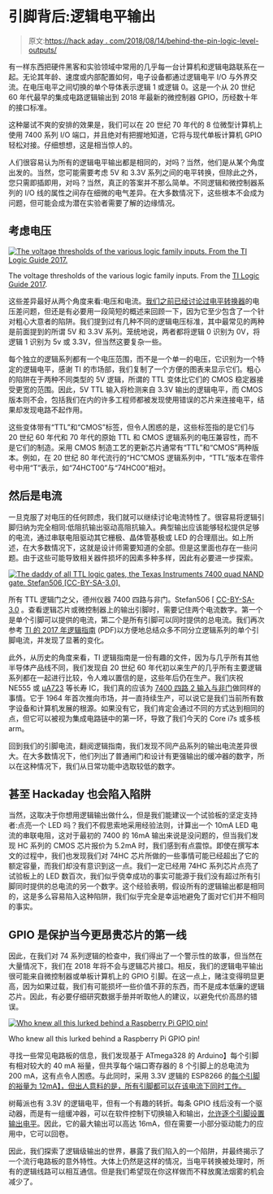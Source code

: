 # 引脚背后:逻辑电平输出

> 原文:[https://hack aday . com/2018/08/14/behind-the-pin-logic-level-outputs/](https://hackaday.com/2018/08/14/behind-the-pin-logic-level-outputs/)

有一样东西把硬件黑客和实验领域中常用的几乎每一台计算机和逻辑电路联系在一起。无论其年龄、速度或内部配置如何，电子设备都通过逻辑电平 I/O 与外界交流。在电压电平之间切换的单个导体表示逻辑 1 或逻辑 0。这是一个从 20 世纪 60 年代最早的集成电路逻辑输出到 2018 年最新的微控制器 GPIO，历经数十年的接口标准。

这种屡试不爽的安排的效果是，我们可以在 20 世纪 70 年代的 8 位微型计算机上使用 7400 系列 I/O 端口，并且绝对有把握地知道，它将与现代单板计算机 GPIO 轻松对接。仔细想想，这是相当惊人的。

人们很容易认为所有的逻辑电平输出都是相同的，对吗？当然，他们是从某个角度出发的。当然，您可能需要考虑 5V 和 3.3V 系列之间的电平转换，但除此之外，您只需即插即用，对吗？当然，真正的答案并不那么简单。不同逻辑和微控制器系列的 I/O 线的属性之间存在细微的电气差异。在大多数情况下，这些根本不会成为问题，但可能会成为潜在实验者需要了解的边缘情况。

## 考虑电压

[![The voltage thresholds of the various logic family inputs. From the TI Logic Guide 2017.](../Images/ee9dbdcceb4985fa777dcd020f1a6dc1.png)](https://hackaday.com/wp-content/uploads/2018/07/logic-family-voltage-table.jpg)

The voltage thresholds of the various logic family inputs. From the [TI Logic Guide 2017](http://www.ti.com/lit/sg/sdyu001ab/sdyu001ab.pdf).

这些差异最好从两个角度来看:电压和电流。[我们之前已经讨论过电平转换器](https://hackaday.com/2016/12/05/taking-it-to-another-level-making-3-3v-and-5v-logic-communicate-with-level-shifters/)的电压差问题，但还是有必要用一段简短的概述来回顾一下，因为它至少包含了一个针对粗心大意者的陷阱。我们提到过有几种不同的逻辑电压标准，其中最常见的两种是前面提到的所谓 5V 和 3.3V 系列。笼统地说，两者都将逻辑 0 识别为 0V，将逻辑 1 识别为 5v 或 3.3V，但当然这要复杂一些。

每个独立的逻辑系列都有一个电压范围，而不是一个单一的电压，它识别为一个特定的逻辑电平，感谢 TI 的市场部，我们复制了一个方便的图表来显示它们。粗心的陷阱在于两种不同类型的 5V 逻辑，所谓的 TTL 变体比它们的 CMOS 稳定器接受更宽的范围。因此，5V TTL 输入将检测来自 3.3V 输出的逻辑电平，而 CMOS 版本则不会，包括我们在内的许多工程师都被发现使用错误的芯片来连接电平，结果却发现电路不起作用。

这些变体带有“TTL”和“CMOS”标签，但令人困惑的是，这些标签指的是它们与 20 世纪 60 年代和 70 年代的原始 TTL 和 CMOS 逻辑系列的电压兼容性，而不是它们的制造。采用 CMOS 制造工艺的更新芯片通常有“TTL”和“CMOS”两种版本。例如，在 20 世纪 80 年代流行的“HC”CMOS 逻辑系列中，“TTL”版本在零件号中用“T”表示，如“74HCT00”与“74HC00”相对。

## 然后是电流

一旦克服了对电压的任何顾虑，我们就可以继续讨论电流特性了。很容易将逻辑引脚归纳为完全相同:低阻抗输出驱动高阻抗输入。典型输出应该能够轻松提供足够的电流，通过串联电阻驱动其它栅极、晶体管基极或 LED 的合理扇出。如上所述，在大多数情况下，这就是设计师需要知道的全部。但是这里面也存在一些问题。由于这些可能导致相关器件损坏的因素多种多样，因此有必要进一步探索。

[![The daddy of all TTL logic gates, the Texas Instruments 7400 quad NAND gate. Stefan506 [CC-BY-SA-3.0].](../Images/9af4eed86ca00f21f6260b94092a5dcb.png)](https://hackaday.com/wp-content/uploads/2018/07/ti_sn7400n.jpg) 

所有 TTL 逻辑门之父，德州仪器 7400 四路与非门。Stefan506 [ [CC-BY-SA-3.0](https://commons.wikimedia.org/wiki/File:TI_SN7400N.jpg) 。查看逻辑芯片或微控制器上的输出引脚时，需要记住两个电流数字。第一个是单个引脚可以提供的电流，第二个是所有引脚可以同时提供的总电流。我们再次参考 [TI 的 2017 年逻辑指南](http://www.ti.com/lit/sg/sdyu001ab/sdyu001ab.pdf) (PDF)以方便地总结众多不同分立逻辑系列的单个引脚电流，并发现了显著的变化。

此外，从历史的角度来看，TI 逻辑指南是一份有趣的文件，因为与几乎所有其他半导体产品线不同，我们发现自 20 世纪 60 年代初以来生产的几乎所有主要逻辑系列都在一起进行比较，令人难以置信的是，这些年后仍在生产。我们庆祝 NE555 或 [μA723](https://hackaday.com/2016/12/02/get-to-know-voltage-regulators-with-a-723/) 等长寿 IC，我们真的应该为 [7400 四路 2 输入与非门](http://www.ti.com/product/SN7400)做同样的事情。它于 1964 年首次推向市场，并一直持续生产，可以说它是我们当前所有数字设备和计算机发展的根源。如果没有它，我们肯定会通过不同的方式达到相同的点，但它可以被视为集成电路链中的第一环，导致了我们今天的 Core i7s 或多核 arm。

回到我们的引脚电流，翻阅逻辑指南，我们发现不同产品系列的输出电流差异很大。在大多数情况下，他们列出了普通闸门和设计有更强输出的缓冲器的数字，所以在这种情况下，我们从日常功能中选取较低的数字。

## 甚至 Hackaday 也会陷入陷阱

当然，这取决于你想用逻辑输出做什么，但是我们能建议一个试验板的坚定支持者:点亮一个 LED 吗？我们不假思索地采用经验法则，计算出一个 10mA LED 电流的串联电阻，这对于最初的 7400 的 16mA 输出来说是没问题的，但当我们发现 HC 系列的 CMOS 芯片报价为 5.2mA 时，我们感到有点震惊。即使在撰写本文的过程中，我们也发现我们对 74HC 芯片所做的一些事情可能已经超出了它的额定容量，而我们却没有意识到这一点。我们一定已经用 74HC 系列芯片点亮了试验板上的 LED 数百次，我们似乎侥幸成功的事实可能源于我们没有超过所有引脚同时提供的总电流的另一个数字。这个经验表明，假设所有的逻辑输出都是相同的，这是多么容易陷入这种陷阱，我们似乎完全是幸运地避免了面对它们并不相同的事实。

## GPIO 是保护当今更昂贵芯片的第一线

因此，在我们对 74 系列逻辑的检查中，我们得出了一个警示性的故事，但当然在大量情况下，我们在 2018 年将不会与逻辑芯片接口。相反，我们的逻辑电平输出很可能来自微控制器或单板计算机上的 GPIO 引脚。在这一点上，赌注变得明显更高，因为如果过载，我们有可能损坏一些价值不菲的东西，而不是成本低廉的逻辑芯片。因此，有必要仔细研究数据手册并听取他人的建议，以避免代价高昂的错误。

[![Who knew all this lurked behind a Raspberry Pi GPIO pin!](../Images/92ff9421cef0692b0d3c509e3ed1fdf3.png)](https://hackaday.com/wp-content/uploads/2018/08/pi-output-rethemed.jpg)

Who knew all this lurked behind a Raspberry Pi GPIO pin!

寻找一些常见电路板的信息，我们发现基于 ATmega328 的 Arduino】每个引脚有相对较大的 40 mA 裕量，但共享每个端口寄存器的 8 个引脚上的总电流为 200 mA，这有点令人困惑。与此同时，采用 3.3V 逻辑的 ESP8266 的[每个引脚的裕量为 12mA】，但出人意料的是，所有引脚都可以在该电流下同时工作。](https://bbs.espressif.com/viewtopic.php?t=139)

树莓派也有 3.3V 的逻辑电平，但有一个有趣的转折。每条 GPIO 线后没有一个驱动器，而是有一组缓冲器，可以在软件控制下切换输入和输出，[允许逐个引脚设置输出电平](https://www.scribd.com/doc/101830961/GPIO-Pads-Control2)。因此，它的最大输出可以高达 16mA，但在需要一小部分驱动能力的应用中，它可以回卷。

因此，我们探索了逻辑级输出的世界，暴露了我们陷入的一个陷阱，并最终揭示了一个流行电路板的意外特性。大体上仍然是这样的情况，当电平转换被处理时，所有的逻辑线路可以相互通信。但是我们希望现在你这样做而不释放魔法烟雾的机会减少了。